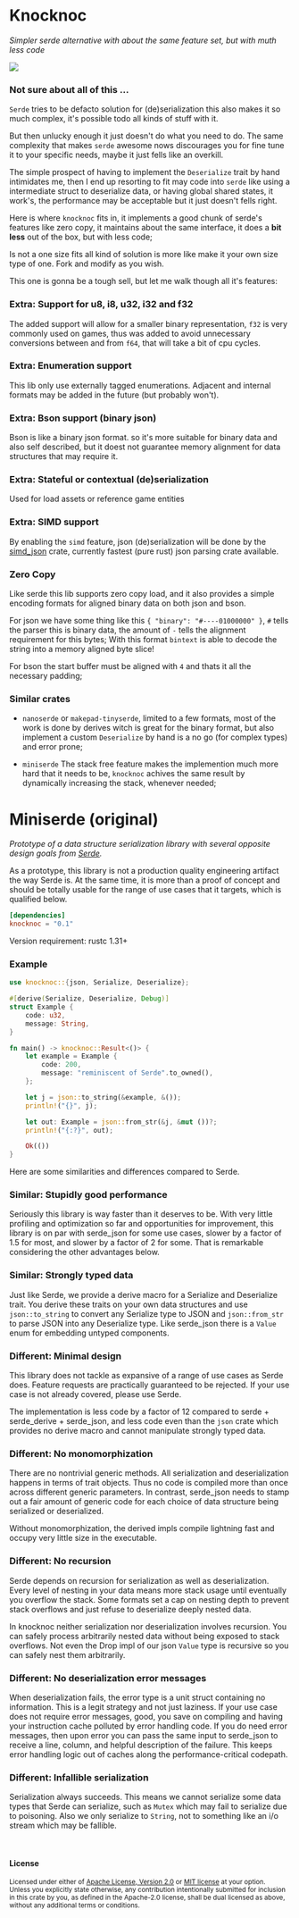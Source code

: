 Knocknoc
=========

*Simpler serde alternative with about the same feature set, but with muth less code*

[![](https://github.com/lassade/knocknoc/workflows/Build/badge.svg)](https://github.com/lassade/knocknoc/blob/main/.github/workflows/rust.yml)

### Not sure about all of this ...

`Serde` tries to be defacto solution for (de)serialization this also
makes it so much complex, it's possible todo all kinds of stuff with it.

But then unlucky enough it just doesn't do what you need to do. The
same complexity that makes `serde` awesome nows discourages you for
fine tune it to your specific needs, maybe it just fells like an overkill.

The simple prospect of having to implement the `Deserialize` trait by hand
intimidates me, then I end up resorting to fit may code into `serde`
like using a intermediate struct to deserialize data, or having global shared states,
it work's, the performance may be acceptable but it just doesn't fells right.

Here is where `knocknoc` fits in, it implements a good chunk of serde's features
like zero copy, it maintains about the same interface, it does a **bit less**
out of the box, but with less code;

Is not a one size fits all kind of solution is more like make
it your own size type of one. Fork and modify as you wish.

This one is gonna be a tough sell, but let me walk though all it's
features:

### Extra: Support for u8, i8, u32, i32 and f32

The added support will allow for a smaller binary representation, `f32`
is very commonly used on games, thus was added to avoid unnecessary
conversions between and from `f64`, that will take a bit of cpu cycles.

### Extra: Enumeration support

This lib only use externally tagged enumerations. Adjacent and internal
formats may be added in the future (but probably won't).

### Extra: Bson support (binary json)

Bson is like a binary json format. so it's more suitable for binary
data and also self described, but it doest not guarantee memory alignment
for data structures that may require it.

### Extra: Stateful or contextual (de)serialization

Used for load assets or reference game entities

### Extra: SIMD support

By enabling the `simd` feature, json (de)serialization will be done by
the [simd_json](https://crates.io/crates/simd-json) crate,
currently fastest (pure rust) json parsing crate available.

### Zero Copy

Like serde this lib supports zero copy load, and it also provides a simple
encoding formats for aligned binary data on both json and bson.

For json we have some thing like this `{ "binary": "#----01000000" }`, `#`
tells the parser this is binary data, the amount of `-` tells the alignment
requirement for this bytes; With this format `bintext` is able to decode
the string into a memory aligned byte slice!

For bson the start buffer must be aligned with `4` and thats it all the
necessary padding;

### Similar crates

- `nanoserde` or `makepad-tinyserde`, limited to a few formats, most of the work is done
by derives witch is great for the binary format, but also implement a custom `Deserialize` by hand
is a no go (for complex types) and error prone;

- `miniserde` The stack free feature makes the implemention much more hard that it needs to be,
`knocknoc` achives the same result by dynamically increasing the stack, whenever needed;

Miniserde (original)
=========

*Prototype of a data structure serialization library with several opposite
design goals from [Serde](https://serde.rs).*

As a prototype, this library is not a production quality engineering artifact
the way Serde is. At the same time, it is more than a proof of concept and
should be totally usable for the range of use cases that it targets, which is
qualified below.

```toml
[dependencies]
knocknoc = "0.1"
```

Version requirement: rustc 1.31+

### Example

```rust
use knocknoc::{json, Serialize, Deserialize};

#[derive(Serialize, Deserialize, Debug)]
struct Example {
    code: u32,
    message: String,
}

fn main() -> knocknoc::Result<()> {
    let example = Example {
        code: 200,
        message: "reminiscent of Serde".to_owned(),
    };

    let j = json::to_string(&example, &());
    println!("{}", j);

    let out: Example = json::from_str(&j, &mut ())?;
    println!("{:?}", out);

    Ok(())
}
```

Here are some similarities and differences compared to Serde.

### Similar: Stupidly good performance

Seriously this library is way faster than it deserves to be. With very little
profiling and optimization so far and opportunities for improvement, this
library is on par with serde\_json for some use cases, slower by a factor of 1.5
for most, and slower by a factor of 2 for some. That is remarkable considering
the other advantages below.

### Similar: Strongly typed data

Just like Serde, we provide a derive macro for a Serialize and Deserialize
trait. You derive these traits on your own data structures and use
`json::to_string` to convert any Serialize type to JSON and `json::from_str` to
parse JSON into any Deserialize type. Like serde\_json there is a `Value` enum
for embedding untyped components.

### Different: Minimal design

This library does not tackle as expansive of a range of use cases as Serde does.
Feature requests are practically guaranteed to be rejected. If your use case is
not already covered, please use Serde.

The implementation is less code by a factor of 12 compared to serde +
serde\_derive + serde\_json, and less code even than the `json` crate which
provides no derive macro and cannot manipulate strongly typed data.

### Different: No monomorphization

There are no nontrivial generic methods. All serialization and deserialization
happens in terms of trait objects. Thus no code is compiled more than once
across different generic parameters. In contrast, serde\_json needs to stamp out
a fair amount of generic code for each choice of data structure being serialized
or deserialized.

Without monomorphization, the derived impls compile lightning fast and occupy
very little size in the executable.

### Different: No recursion

Serde depends on recursion for serialization as well as deserialization. Every
level of nesting in your data means more stack usage until eventually you
overflow the stack. Some formats set a cap on nesting depth to prevent stack
overflows and just refuse to deserialize deeply nested data.

In knocknoc neither serialization nor deserialization involves recursion. You
can safely process arbitrarily nested data without being exposed to stack
overflows. Not even the Drop impl of our json `Value` type is recursive so you
can safely nest them arbitrarily.

### Different: No deserialization error messages

When deserialization fails, the error type is a unit struct containing no
information. This is a legit strategy and not just laziness. If your use case
does not require error messages, good, you save on compiling and having your
instruction cache polluted by error handling code. If you do need error
messages, then upon error you can pass the same input to serde\_json to receive
a line, column, and helpful description of the failure. This keeps error
handling logic out of caches along the performance-critical codepath.

### Different: Infallible serialization

Serialization always succeeds. This means we cannot serialize some data types
that Serde can serialize, such as `Mutex` which may fail to serialize due to
poisoning. Also we only serialize to `String`, not to something like an i/o
stream which may be fallible.

<br>

#### License

<sup>
Licensed under either of <a href="LICENSE-APACHE">Apache License, Version
2.0</a> or <a href="LICENSE-MIT">MIT license</a> at your option.
</sup>

<br>

<sub>
Unless you explicitly state otherwise, any contribution intentionally submitted
for inclusion in this crate by you, as defined in the Apache-2.0 license, shall
be dual licensed as above, without any additional terms or conditions.
</sub>
